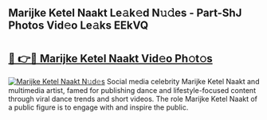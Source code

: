 ## Marijke Ketel Naakt Le𝚊k𝚎d N𝚞𝚍es - Part-ShJ Photos Vid𝚎o Le𝚊ks EEkVQ

# <h2><a href="http://fb8cdmh.evod.top/?m=Marijke+Ketel+Naakt">🔗 👉🔴 Marijke Ketel Naakt Vid𝚎o Ph𝚘t𝚘s</a></h2>

[![Marijke Ketel Naakt N𝚞d𝚎s](https://i.imgur.com/8V9OHl7.gif)](http://fb8cdmh.evod.top/?m=Marijke+Ketel+Naakt)
Social media celebrity Marijke Ketel Naakt and multimedia artist, famed for publishing dance and lifestyle-focused content through viral dance trends and short videos. The role Marijke Ketel Naakt of a public figure is to engage with and inspire the public. 
